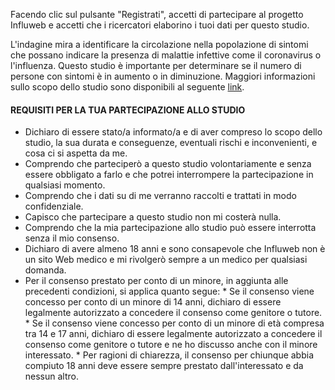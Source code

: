 Facendo clic sul pulsante "Registrati", accetti di partecipare al progetto Influweb e accetti che i ricercatori elaborino i tuoi dati per questo studio.

L'indagine mira a identificare la circolazione nella popolazione di sintomi che possano indicare la presenza di malattie infettive come il coronavirus o l'influenza. Questo studio è importante per determinare se il numero di persone con sintomi è in aumento o in diminuzione. Maggiori informazioni sullo scopo dello studio sono disponibili al seguente [link](https://influweb.org/about).

#### REQUISITI PER LA TUA PARTECIPAZIONE ALLO STUDIO

* Dichiaro di essere stato/a informato/a e di aver compreso lo scopo dello studio, la sua durata e conseguenze, eventuali rischi e inconvenienti, e cosa ci si aspetta da me.
* Comprendo che parteciperò a questo studio volontariamente e senza essere obbligato a farlo e che potrei interrompere la partecipazione in qualsiasi momento.
* Comprendo che i dati su di me verranno raccolti e trattati in modo confidenziale.
* Capisco che partecipare a questo studio non mi costerà nulla.
* Comprendo che la mia partecipazione allo studio può essere interrotta senza il mio consenso.
* Dichiaro di avere almeno 18 anni e sono consapevole che Influweb non è un sito Web medico e mi rivolgerò sempre a un medico per qualsiasi domanda.
* Per il consenso prestato per conto di un minore, in aggiunta alle precedenti condizioni, si applica quanto segue:
         * Se il consenso viene concesso per conto di un minore di 14 anni, dichiaro di essere legalmente autorizzato a concedere il consenso come genitore o tutore.
         * Se il consenso viene concesso per conto di un minore di età compresa tra 14 e 17 anni, dichiaro di essere legalmente autorizzato a concedere il consenso come genitore o tutore e ne ho discusso anche con il minore interessato.
         * Per ragioni di chiarezza, il consenso per chiunque abbia compiuto 18 anni deve essere sempre prestato dall'interessato e da nessun altro.
